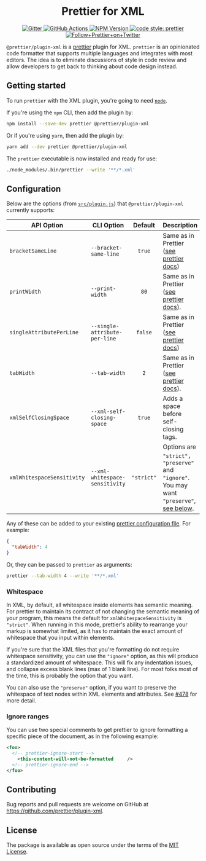 <h1 align="center">Prettier for XML</h1>

<p align="center">
  <a href="https://gitter.im/jlongster/prettier">
    <img alt="Gitter" src="https://img.shields.io/gitter/room/jlongster/prettier.svg?style=flat-square">
  </a>
  <a href="https://github.com/prettier/plugin-xml/actions">
    <img alt="GitHub Actions" src="https://img.shields.io/github/workflow/status/prettier/plugin-xml/Main?style=flat-square">
  </a>
  <a href="https://www.npmjs.com/package/@prettier/plugin-xml">
    <img alt="NPM Version" src="https://img.shields.io/npm/v/@prettier/plugin-xml.svg?style=flat-square">
  </a>
  <a href="#badge">
    <img alt="code style: prettier" src="https://img.shields.io/badge/code_style-prettier-ff69b4.svg?style=flat-square">
  </a>
  <a href="https://twitter.com/PrettierCode">
    <img alt="Follow+Prettier+on+Twitter" src="https://img.shields.io/twitter/follow/prettiercode.svg?label=follow+prettier&style=flat-square">
  </a>
</p>

`@prettier/plugin-xml` is a [prettier](https://prettier.io/) plugin for XML. `prettier` is an opinionated code formatter that supports multiple languages and integrates with most editors. The idea is to eliminate discussions of style in code review and allow developers to get back to thinking about code design instead.

## Getting started

To run `prettier` with the XML plugin, you're going to need [`node`](https://nodejs.org/en/download/).

If you're using the `npm` CLI, then add the plugin by:

```bash
npm install --save-dev prettier @prettier/plugin-xml
```

Or if you're using `yarn`, then add the plugin by:

```bash
yarn add --dev prettier @prettier/plugin-xml
```

The `prettier` executable is now installed and ready for use:

```bash
./node_modules/.bin/prettier --write '**/*.xml'
```

## Configuration

Below are the options (from [`src/plugin.js`](src/plugin.js)) that `@prettier/plugin-xml` currently supports:

| API Option                 | CLI Option                     |  Default   | Description                                                                                                   |
| -------------------------- | ------------------------------ | :--------: | ------------------------------------------------------------------------------------------------------------- |
| `bracketSameLine`          | `--bracket-same-line`          |   `true`   | Same as in Prettier ([see prettier docs](https://prettier.io/docs/en/options.html#bracket-same-line))         |
| `printWidth`               | `--print-width`                |    `80`    | Same as in Prettier ([see prettier docs](https://prettier.io/docs/en/options.html#print-width)).              |
| `singleAttributePerLine`   | `--single-attribute-per-line`  |  `false`   | Same as in Prettier ([see prettier docs](https://prettier.io/docs/en/options.html#single-attribute-per-line)) |
| `tabWidth`                 | `--tab-width`                  |    `2`     | Same as in Prettier ([see prettier docs](https://prettier.io/docs/en/options.html#tab-width)).                |
| `xmlSelfClosingSpace`      | `--xml-self-closing-space`     |   `true`   | Adds a space before self-closing tags.                                                                        |
| `xmlWhitespaceSensitivity` | `--xml-whitespace-sensitivity` | `"strict"` | Options are `"strict"`， `"preserve"` and `"ignore"`. You may want `"preserve"`, [see below](#whitespace).    |

Any of these can be added to your existing [prettier configuration
file](https://prettier.io/docs/en/configuration.html). For example:

```json
{
  "tabWidth": 4
}
```

Or, they can be passed to `prettier` as arguments:

```bash
prettier --tab-width 4 --write '**/*.xml'
```

### Whitespace

In XML, by default, all whitespace inside elements has semantic meaning. For prettier to maintain its contract of not changing the semantic meaning of your program, this means the default for `xmlWhitespaceSensitivity` is `"strict"`. When running in this mode, prettier's ability to rearrange your markup is somewhat limited, as it has to maintain the exact amount of whitespace that you input within elements.

If you're sure that the XML files that you're formatting do not require whitespace sensitivity, you can use the `"ignore"` option, as this will produce a standardized amount of whitespace. This will fix any indentation issues, and collapse excess blank lines (max of 1 blank line). For most folks most of the time, this is probably the option that you want.

You can also use the `"preserve"` option, if you want to preserve the whitespace of text nodes within XML elements and attributes. See [#478](https://github.com/prettier/plugin-xml/issues/478) for more detail.

### Ignore ranges

You can use two special comments to get prettier to ignore formatting a specific piece of the document, as in the following example:

```xml
<foo>
  <!-- prettier-ignore-start -->
    <this-content-will-not-be-formatted     />
  <!-- prettier-ignore-end -->
</foo>
```

## Contributing

Bug reports and pull requests are welcome on GitHub at https://github.com/prettier/plugin-xml.

## License

The package is available as open source under the terms of the [MIT License](https://opensource.org/licenses/MIT).
